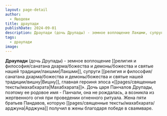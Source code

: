```yaml
---
layout: page-detail
author:
  - Яшодеви
title: драупади
publishDate: 2024-09-01
description: Драупади (дочь Друпады) - земное воплощение Лакшми, супруги Вишну, главная героиня эпоса «Махабхарата». Дочь царя Панчалов Друпады, поэтому ее родовое имя - Панчали, она не рождалась, а возникла из жертвенного огня при проведении огненного ритуала. Жена пяти братьев Пандавов, которую Арджуна получил в жены благодаря победе в сваямваре.
tags:
  - драупади
image:
---
```

**Драупади** (дочь Друпады) - земное воплощение [[религия и философия/санатана дхарма/божества и демоны/божества и святые нашей традиции/лакшми|Лакшми]], супруги [[религия и философия/санатана дхарма/божества и демоны/божества и святые нашей традиции/вишну|Вишну]], главная героиня эпоса «[[pages/священные тексты/махабхарата|Махабхарата]]». Дочь царя Панчалов Друпады, поэтому ее родовое имя - Панчали, она не рождалась, а возникла из жертвенного огня при проведении огненного ритуала. Жена пяти братьев Пандавов, которую [[pages/священные тексты/махабхарата/арджуна|Арджуна]] получил в жены благодаря победе в сваямваре.

